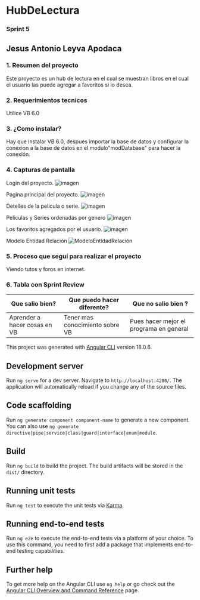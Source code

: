 # HubDeLectura

### Sprint 5

## Jesus Antonio Leyva Apodaca

### 1. Resumen del proyecto 
Este proyecto es un hub de lectura en el cual se muestran libros en el cual el usuario las puede agregar a favoritos si lo desea.
### 2. Requerimientos tecnicos 
Utilice VB 6.0

### 3. ¿Como instalar?
Hay que instalar VB 6.0, despues importar la base de datos y configurar la conexion a la base de datos en el modulo"modDatabase" para hacer la conexión.
### 4. Capturas de pantalla 

Login del proyecto.
![imagen](https://github.com/Yisusle/HubEntretenimiento/assets/155853302/ba4fa25d-75f1-48ac-875c-1951c7cd921f)

Pagina principal del proyecto.
![imagen](https://github.com/user-attachments/assets/d4428b51-6155-410f-9cbc-2a866608873e)

Detelles de la pelicula o serie.
![imagen](https://github.com/user-attachments/assets/9f7b352e-1d46-4e4f-a880-fb046f34827f)

Peliculas y Series ordenadas por genero
![imagen](https://github.com/user-attachments/assets/6c973906-0683-417f-ab23-5ba4d58ced45)

Los favoritos agregados por el usuario.
![imagen](https://github.com/user-attachments/assets/7c871130-d6b3-4980-9903-86a310b99080)

Modelo Entidad Relación
![ModeloEntidadRelación](https://github.com/user-attachments/assets/d914e60b-d3fb-4b53-89e1-e9a4ea5dd486)


### 5. Proceso que seguí para realizar el proyecto
Viendo tutos y foros en internet.

### 6. Tabla con Sprint Review 

| Que salio bien? | Que puedo hacer diferente? | Que no salio bien ? |
------------------|----------------------------|-----------------------
| Aprender a hacer cosas en VB |Tener mas conocimiento sobre VB  | Pues hacer mejor el programa en general |




This project was generated with [Angular CLI](https://github.com/angular/angular-cli) version 18.0.6.

## Development server

Run `ng serve` for a dev server. Navigate to `http://localhost:4200/`. The application will automatically reload if you change any of the source files.

## Code scaffolding

Run `ng generate component component-name` to generate a new component. You can also use `ng generate directive|pipe|service|class|guard|interface|enum|module`.

## Build

Run `ng build` to build the project. The build artifacts will be stored in the `dist/` directory.

## Running unit tests

Run `ng test` to execute the unit tests via [Karma](https://karma-runner.github.io).

## Running end-to-end tests

Run `ng e2e` to execute the end-to-end tests via a platform of your choice. To use this command, you need to first add a package that implements end-to-end testing capabilities.

## Further help

To get more help on the Angular CLI use `ng help` or go check out the [Angular CLI Overview and Command Reference](https://angular.dev/tools/cli) page.
